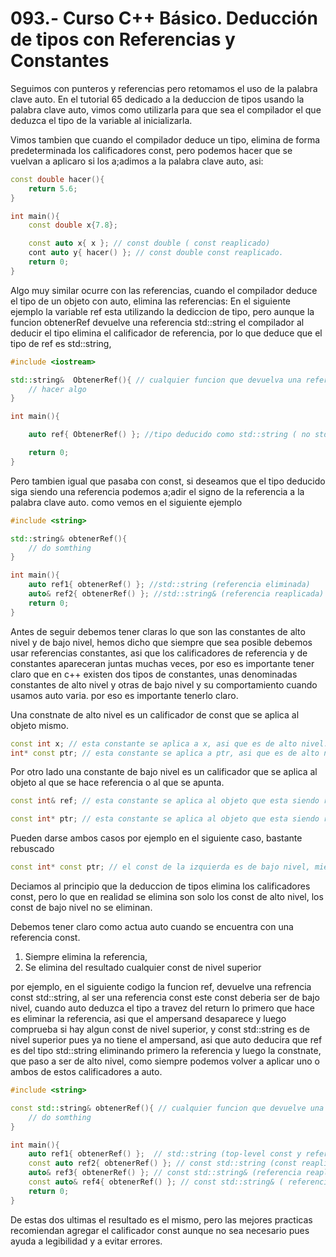 093.- Curso C++ Básico. Deducción de tipos con Referencias y Constantes
===


Seguimos con punteros y referencias pero retomamos el uso de la palabra clave auto. En el tutorial 65 dedicado a la deduccion de tipos usando la palabra clave auto, vimos como utilizarla para que sea el compilador el que deduzca el tipo de la variable al inicializarla.

Vimos tambien que cuando el compilador deduce un tipo, elimina de forma predeterminada los calificadores const, pero podemos hacer que se vuelvan a aplicaro si los a;adimos a la palabra clave auto, asi:

```cpp
const double hacer(){
	return 5.6;
}

int main(){
	const double x{7.8};

	const auto x{ x }; // const double ( const reaplicado)
	cont auto y{ hacer() }; // const double const reaplicado.
	return 0;
}
```

Algo muy similar ocurre con las referencias, cuando el compilador deduce el tipo de un objeto con auto, elimina las referencias:
En el siguiente ejemplo la variable ref esta utilizando la dediccion de tipo, pero aunque la funcion obtenerRef devuelve una referencia std::string el compilador al deducir el tipo elimina el calificador de referencia, por lo que deduce que el tipo de ref es std::string, 

```cpp
#include <iostream>

std::string&  ObtenerRef(){ // cualquier funcion que devuelva una referencia.
	// hacer algo
}

int main(){

	auto ref{ ObtenerRef() }; //tipo deducido como std::string ( no std::string&)

	return 0;
}
```


Pero tambien igual que pasaba con const, si deseamos que el tipo deducido siga siendo una referencia podemos a;adir el signo de la referencia a la palabra clave auto. como vemos en el siguiente ejemplo

```cpp
#include <string>

std::string& obtenerRef(){
	// do somthing
}

int main(){
	auto ref1{ obtenerRef() }; //std::string (referencia eliminada)
	auto& ref2{ obtenerRef() }; //std::string& (referencia reaplicada)
	return 0;
}
```

Antes de seguir debemos tener claras lo que son las constantes de alto nivel y de bajo nivel, hemos dicho que siempre que sea posible debemos usar referencias constantes, asi que los calificadores de referencia y de constantes apareceran juntas muchas veces, por eso es importante tener claro que en c++ existen dos tipos de constantes, unas denominadas constantes de alto nivel y otras de bajo nivel y su comportamiento cuando usamos auto varia. por eso es importante tenerlo claro.

Una constnate de alto nivel es un calificador de const que se aplica al objeto mismo.
```cpp
const int x; // esta constante se aplica a x, asi que es de alto nivel.
int* const ptr; // esta constante se aplica a ptr, asi que es de alto nivel.
```

Por otro lado una constante de bajo nivel es un calificador que se aplica al objeto al que se hace referencia o al que se apunta.
```cpp
const int& ref; // esta constante se aplica al objeto que esta siendo referenciado, asi que es de bajo nivel

const int* ptr; // esta constante se aplica al objeto que esta siendo referenciado, asi que es de bajo nivel.
```

Pueden darse ambos casos por ejemplo en el siguiente caso, bastante rebuscado
```cpp
const int* const ptr; // el const de la izquierda es de bajo nivel, mientras que el const de la derecha es de alto nivel.
```

Deciamos al principio que la deduccion de tipos elimina los calificadores const, pero lo que en realidad se elimina son solo los const de alto nivel, los const de bajo nivel no se eliminan.

Debemos tener claro como actua auto cuando se encuentra con una referencia const.
1) Siempre elimina la referencia, 
2) Se elimina del resultado cualquier const de nivel superior

por ejemplo, en el siguiente codigo la funcion ref, devuelve una refrencia const std::string, al ser una referencia const este const deberia ser de bajo nivel, cuando auto deduzca el tipo a travez del return lo primero que hace es eliminar la referencia, asi que el ampersand desaparece y luego comprueba si hay algun const de nivel superior, y const std::string es de nivel superior pues ya no tiene el ampersand, asi que auto deducira que ref es del tipo std::string eliminando primero la referencia y luego la constnate, que paso a ser de alto nivel, como siempre podemos volver a aplicar uno o ambos de estos calificadores a auto.
```cpp
#include <string>

const std::string& obtenerRef(){ // cualquier funcion que devuelve una referencia.
	// do somthing
}

int main(){
	auto ref1{ obtenerRef() };  // std::string (top-level const y referencia eliminados)
	const auto ref2{ obtenerRef() }; // const std::string (const reaplicada, referencia eliminada)
	auto& ref3{ obtenerRef() }; // const std::string& (referencia reaplicada, low level const no eliminada)
	const auto& ref4{ obtenerRef() }; // const std::string& ( referencia and const reaplicada )
	return 0;
}
```

De estas dos ultimas el resultado es el mismo, pero las mejores practicas recomiendan agregar el calificador const aunque no sea necesario pues ayuda a legibilidad y a evitar errores.


